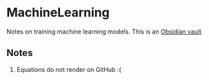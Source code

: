 # MachineLearning
Notes on training machine learning models. This is an [Obsidian vault](https://obsidian.md/)

## Notes
1. Equations do not render on GitHub :(
